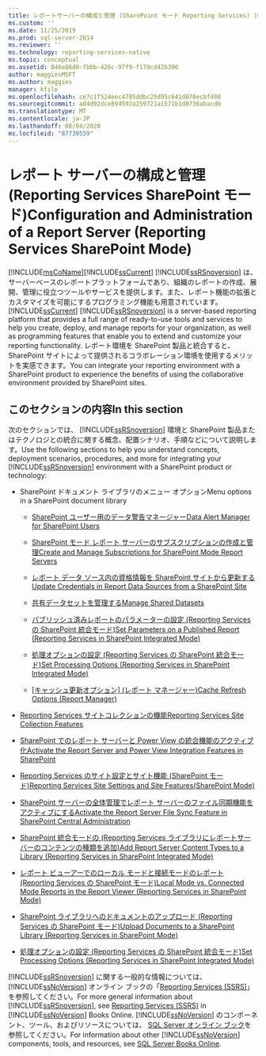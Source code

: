 ```yaml
---
title: レポートサーバーの構成と管理 (SharePoint モード Reporting Services) |Microsoft Docs
ms.custom: ''
ms.date: 11/25/2019
ms.prod: sql-server-2014
ms.reviewer: ''
ms.technology: reporting-services-native
ms.topic: conceptual
ms.assetid: 846e86d0-fbbb-426c-97f9-f179cd42b390
author: maggiesMSFT
ms.author: maggies
manager: kfile
ms.openlocfilehash: ce7c1f524eec4785ddbc25d95c641d070ecbf408
ms.sourcegitcommit: ad4d92dce894592a259721a1571b1d8736abacdb
ms.translationtype: MT
ms.contentlocale: ja-JP
ms.lasthandoff: 08/04/2020
ms.locfileid: "87739559"
---
```

# <a name="configuration-and-administration-of-a-report-server-reporting-services-sharepoint-mode"></a><span data-ttu-id="8f887-102">レポート サーバーの構成と管理 (Reporting Services SharePoint モード)</span><span class="sxs-lookup"><span data-stu-id="8f887-102">Configuration and Administration of a Report Server (Reporting Services SharePoint Mode)</span></span>
  [!INCLUDE[msCoName](../includes/msconame-md.md)]<span data-ttu-id="8f887-103">[!INCLUDE[ssCurrent](../includes/sscurrent-md.md)] [!INCLUDE[ssRSnoversion](../includes/ssrsnoversion-md.md)] は、サーバーベースのレポートプラットフォームであり、組織のレポートの作成、展開、管理に役立つツールやサービスを提供します。また、レポート機能の拡張とカスタマイズを可能にするプログラミング機能も用意されています。</span><span class="sxs-lookup"><span data-stu-id="8f887-103">[!INCLUDE[ssCurrent](../includes/sscurrent-md.md)] [!INCLUDE[ssRSnoversion](../includes/ssrsnoversion-md.md)] is a server-based reporting platform that provides a full range of ready-to-use tools and services to help you create, deploy, and manage reports for your organization, as well as programming features that enable you to extend and customize your reporting functionality.</span></span> <span data-ttu-id="8f887-104">レポート環境を SharePoint 製品と統合すると、SharePoint サイトによって提供されるコラボレーション環境を使用するメリットを実感できます。</span><span class="sxs-lookup"><span data-stu-id="8f887-104">You can integrate your reporting environment with a SharePoint product to experience the benefits of using the collaborative environment provided by SharePoint sites.</span></span>  
  
## <a name="in-this-section"></a><span data-ttu-id="8f887-105">このセクションの内容</span><span class="sxs-lookup"><span data-stu-id="8f887-105">In this section</span></span>  
 <span data-ttu-id="8f887-106">次のセクションでは、 [!INCLUDE[ssRSnoversion](../includes/ssrsnoversion-md.md)] 環境と SharePoint 製品またはテクノロジとの統合に関する概念、配置シナリオ、手順などについて説明します。</span><span class="sxs-lookup"><span data-stu-id="8f887-106">Use the following sections to help you understand concepts, deployment scenarios, procedures, and more for integrating your [!INCLUDE[ssRSnoversion](../includes/ssrsnoversion-md.md)] environment with a SharePoint product or technology:</span></span>  
  
-   <span data-ttu-id="8f887-107">SharePoint ドキュメント ライブラリのメニュー オプション</span><span class="sxs-lookup"><span data-stu-id="8f887-107">Menu options in a SharePoint document library</span></span>  
  
    -   [<span data-ttu-id="8f887-108">SharePoint ユーザー用のデータ警告マネージャー</span><span class="sxs-lookup"><span data-stu-id="8f887-108">Data Alert Manager for SharePoint Users</span></span>](../../2014/reporting-services/data-alert-manager-for-sharepoint-users.md)  
  
    -   [<span data-ttu-id="8f887-109">SharePoint モード レポート サーバーのサブスクリプションの作成と管理</span><span class="sxs-lookup"><span data-stu-id="8f887-109">Create and Manage Subscriptions for SharePoint Mode Report Servers</span></span>](subscriptions/create-and-manage-subscriptions-for-sharepoint-mode-report-servers.md)  
  
    -   [<span data-ttu-id="8f887-110">レポート データ ソース内の資格情報を SharePoint サイトから更新する</span><span class="sxs-lookup"><span data-stu-id="8f887-110">Update Credentials in Report Data Sources from a SharePoint Site</span></span>](report-data/update-credentials-in-report-data-sources-from-a-sharepoint-site.md)  
  
    -   [<span data-ttu-id="8f887-111">共有データセットを管理する</span><span class="sxs-lookup"><span data-stu-id="8f887-111">Manage Shared Datasets</span></span>](report-data/manage-shared-datasets.md)  
  
    -   [<span data-ttu-id="8f887-112">パブリッシュ済みレポートのパラメーターの設定 &#40;Reporting Services の SharePoint 統合モード&#41;</span><span class="sxs-lookup"><span data-stu-id="8f887-112">Set Parameters on a Published Report &#40;Reporting Services in SharePoint Integrated Mode&#41;</span></span>](report-design/set-parameters-on-a-published-report-sharepoint-integrated-mode.md)  
  
    -   [<span data-ttu-id="8f887-113">処理オプションの設定 &#40;Reporting Services の SharePoint 統合モード&#41;</span><span class="sxs-lookup"><span data-stu-id="8f887-113">Set Processing Options &#40;Reporting Services in SharePoint Integrated Mode&#41;</span></span>](../../2014/reporting-services/set-processing-options-reporting-services-in-sharepoint-integrated-mode.md)  
  
    -   <span data-ttu-id="8f887-114">[[キャッシュ更新オプション] &#40;レポート マネージャー&#41;](../../2014/reporting-services/cache-refresh-options-report-manager.md)</span><span class="sxs-lookup"><span data-stu-id="8f887-114">[Cache Refresh Options &#40;Report Manager&#41;](../../2014/reporting-services/cache-refresh-options-report-manager.md)</span></span>  
  
-   [<span data-ttu-id="8f887-115">Reporting Services サイトコレクションの機能</span><span class="sxs-lookup"><span data-stu-id="8f887-115">Reporting Services Site Collection Features</span></span>](../../2014/reporting-services/reporting-services-site-collection-features.md)  
  
-   [<span data-ttu-id="8f887-116">SharePoint でのレポート サーバーと Power View の統合機能のアクティブ化</span><span class="sxs-lookup"><span data-stu-id="8f887-116">Activate the Report Server and Power View Integration Features in SharePoint</span></span>](activate-the-report-server-and-power-view-integration-features-in-sharepoint.md)  
  
-   [<span data-ttu-id="8f887-117">Reporting Services のサイト設定とサイト機能 &#40;SharePoint モード&#41;</span><span class="sxs-lookup"><span data-stu-id="8f887-117">Reporting Services Site Settings and Site Features&#40;SharePoint Mode&#41;</span></span>](../../2014/reporting-services/reporting-services-site-settings-and-site-features-sharepoint-mode.md)  
  
-   [<span data-ttu-id="8f887-118">SharePoint サーバーの全体管理でレポート サーバーのファイル同期機能をアクティブにする</span><span class="sxs-lookup"><span data-stu-id="8f887-118">Activate the Report Server File Sync Feature in SharePoint Central Administration</span></span>](../../2014/reporting-services/activate-report-server-file-sync-feature-sharepoint-central-administration.md)  
  
-   [<span data-ttu-id="8f887-119">SharePoint 統合モードの &#40;Reporting Services ライブラリにレポートサーバーのコンテンツの種類を追加&#41;</span><span class="sxs-lookup"><span data-stu-id="8f887-119">Add Report Server Content Types to a Library &#40;Reporting Services in SharePoint Integrated Mode&#41;</span></span>](../../2014/reporting-services/add-reporting-services-content-types-to-a-sharepoint-library.md)  
  
-   [<span data-ttu-id="8f887-120">レポート ビューアーでのローカル モードと接続モードのレポート &#40;Reporting Services の SharePoint モード&#41;</span><span class="sxs-lookup"><span data-stu-id="8f887-120">Local Mode vs. Connected Mode Reports in the Report Viewer &#40;Reporting Services in SharePoint Mode&#41;</span></span>](../../2014/reporting-services/local-vs-connected-mode-report-viewer-reporting-services-sharepoint-mode.md)  
  
-   [<span data-ttu-id="8f887-121">SharePoint ライブラリへのドキュメントのアップロード (Reporting Services の SharePoint モード)</span><span class="sxs-lookup"><span data-stu-id="8f887-121">Upload Documents to a SharePoint Library &#40;Reporting Services in SharePoint Mode&#41;</span></span>](../../2014/reporting-services/upload-documents-to-a-sharepoint-library-reporting-services-in-sharepoint-mode.md)  
  
-   [<span data-ttu-id="8f887-122">処理オプションの設定 &#40;Reporting Services の SharePoint 統合モード&#41;</span><span class="sxs-lookup"><span data-stu-id="8f887-122">Set Processing Options &#40;Reporting Services in SharePoint Integrated Mode&#41;</span></span>](../../2014/reporting-services/set-processing-options-reporting-services-in-sharepoint-integrated-mode.md)  
  
 <span data-ttu-id="8f887-123">[!INCLUDE[ssRSnoversion](../includes/ssrsnoversion-md.md)] に関する一般的な情報については、[!INCLUDE[ssNoVersion](../includes/ssnoversion-md.md)] オンライン ブックの「[Reporting Services &#40;SSRS&#41;](create-deploy-and-manage-mobile-and-paginated-reports.md)」を参照してください。</span><span class="sxs-lookup"><span data-stu-id="8f887-123">For more general information about [!INCLUDE[ssRSnoversion](../includes/ssrsnoversion-md.md)], see [Reporting Services &#40;SSRS&#41;](create-deploy-and-manage-mobile-and-paginated-reports.md) in [!INCLUDE[ssNoVersion](../includes/ssnoversion-md.md)] Books Online.</span></span> <span data-ttu-id="8f887-124">[!INCLUDE[ssNoVersion](../includes/ssnoversion-md.md)] のコンポーネント、ツール、およびリソースについては、 [SQL Server オンライン ブック](../index.yml)を参照してください。</span><span class="sxs-lookup"><span data-stu-id="8f887-124">For information about other [!INCLUDE[ssNoVersion](../includes/ssnoversion-md.md)] components, tools, and resources, see [SQL Server Books Online](../index.yml).</span></span>  
  
  
